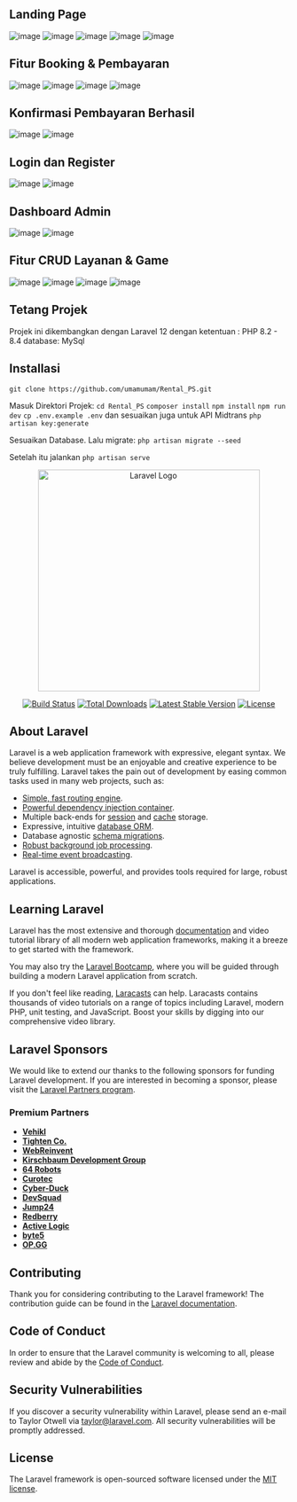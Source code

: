 ## Landing Page
![image](https://github.com/user-attachments/assets/a47c1dda-9524-4cae-86d5-6dd8d41e2851)
![image](https://github.com/user-attachments/assets/244895cb-008d-4a5e-a272-a45ec78a5527)
![image](https://github.com/user-attachments/assets/6273c269-08da-47cc-ae1c-984a94cd43cd)
![image](https://github.com/user-attachments/assets/b94a430e-b80a-4eca-98b6-8635fc5169b3)
![image](https://github.com/user-attachments/assets/ee280bee-f5c8-49f5-ba80-2a94ee1b2bae)

## Fitur Booking & Pembayaran
![image](https://github.com/user-attachments/assets/a73fdceb-ed12-4b57-baa9-24711e21c565)
![image](https://github.com/user-attachments/assets/bfa301ab-17f8-4c9c-ae7d-f314de8ac0d7)
![image](https://github.com/user-attachments/assets/107ec118-354e-4f66-b511-11756d50a191)
![image](https://github.com/user-attachments/assets/83a775c3-37a2-43ab-b7e6-bef046228dd0)

## Konfirmasi Pembayaran Berhasil
![image](https://github.com/user-attachments/assets/8a2fda64-881b-4141-b426-baa80e336a12)
![image](https://github.com/user-attachments/assets/ce4133df-928b-4788-82bb-6e728ee0f1bd)

## Login dan Register
![image](https://github.com/user-attachments/assets/c518d827-bd17-42e0-9417-c92463d2ee11)
![image](https://github.com/user-attachments/assets/ae06ba12-bb89-43a9-8b28-522fb0f4d636)

## Dashboard Admin
![image](https://github.com/user-attachments/assets/e0285602-2d69-43d2-89c8-6cc9a50f9615)
![image](https://github.com/user-attachments/assets/6e4af395-03bb-4117-882b-c09ea1db3e7d)

## Fitur CRUD Layanan & Game
![image](https://github.com/user-attachments/assets/c42a5d6b-1bfa-4591-814e-d9c6269b19fa)
![image](https://github.com/user-attachments/assets/66095fc0-34f6-4da8-874f-02f50ec88cc9)
![image](https://github.com/user-attachments/assets/436c6692-0992-497a-8332-c1f85ec0a47d)
![image](https://github.com/user-attachments/assets/17459f3b-e5c7-48ab-9bba-fe2bec395056)

## Tetang Projek
Projek ini dikembangkan dengan Laravel 12
dengan ketentuan : PHP 8.2 - 8.4
database: MySql

## Installasi
`git clone https://github.com/umamumam/Rental_PS.git`

Masuk Direktori Projek:
`cd Rental_PS`
`composer install`
`npm install`
`npm run dev`
`cp .env.example .env` dan sesuaikan juga untuk API Midtrans
`php artisan key:generate`

Sesuaikan Database. Lalu migrate:
`php artisan migrate --seed`

Setelah itu jalankan
`php artisan serve`


<p align="center"><a href="https://laravel.com" target="_blank"><img src="https://raw.githubusercontent.com/laravel/art/master/logo-lockup/5%20SVG/2%20CMYK/1%20Full%20Color/laravel-logolockup-cmyk-red.svg" width="400" alt="Laravel Logo"></a></p>

<p align="center">
<a href="https://github.com/laravel/framework/actions"><img src="https://github.com/laravel/framework/workflows/tests/badge.svg" alt="Build Status"></a>
<a href="https://packagist.org/packages/laravel/framework"><img src="https://img.shields.io/packagist/dt/laravel/framework" alt="Total Downloads"></a>
<a href="https://packagist.org/packages/laravel/framework"><img src="https://img.shields.io/packagist/v/laravel/framework" alt="Latest Stable Version"></a>
<a href="https://packagist.org/packages/laravel/framework"><img src="https://img.shields.io/packagist/l/laravel/framework" alt="License"></a>
</p>

## About Laravel

Laravel is a web application framework with expressive, elegant syntax. We believe development must be an enjoyable and creative experience to be truly fulfilling. Laravel takes the pain out of development by easing common tasks used in many web projects, such as:

- [Simple, fast routing engine](https://laravel.com/docs/routing).
- [Powerful dependency injection container](https://laravel.com/docs/container).
- Multiple back-ends for [session](https://laravel.com/docs/session) and [cache](https://laravel.com/docs/cache) storage.
- Expressive, intuitive [database ORM](https://laravel.com/docs/eloquent).
- Database agnostic [schema migrations](https://laravel.com/docs/migrations).
- [Robust background job processing](https://laravel.com/docs/queues).
- [Real-time event broadcasting](https://laravel.com/docs/broadcasting).

Laravel is accessible, powerful, and provides tools required for large, robust applications.

## Learning Laravel

Laravel has the most extensive and thorough [documentation](https://laravel.com/docs) and video tutorial library of all modern web application frameworks, making it a breeze to get started with the framework.

You may also try the [Laravel Bootcamp](https://bootcamp.laravel.com), where you will be guided through building a modern Laravel application from scratch.

If you don't feel like reading, [Laracasts](https://laracasts.com) can help. Laracasts contains thousands of video tutorials on a range of topics including Laravel, modern PHP, unit testing, and JavaScript. Boost your skills by digging into our comprehensive video library.

## Laravel Sponsors

We would like to extend our thanks to the following sponsors for funding Laravel development. If you are interested in becoming a sponsor, please visit the [Laravel Partners program](https://partners.laravel.com).

### Premium Partners

- **[Vehikl](https://vehikl.com/)**
- **[Tighten Co.](https://tighten.co)**
- **[WebReinvent](https://webreinvent.com/)**
- **[Kirschbaum Development Group](https://kirschbaumdevelopment.com)**
- **[64 Robots](https://64robots.com)**
- **[Curotec](https://www.curotec.com/services/technologies/laravel/)**
- **[Cyber-Duck](https://cyber-duck.co.uk)**
- **[DevSquad](https://devsquad.com/hire-laravel-developers)**
- **[Jump24](https://jump24.co.uk)**
- **[Redberry](https://redberry.international/laravel/)**
- **[Active Logic](https://activelogic.com)**
- **[byte5](https://byte5.de)**
- **[OP.GG](https://op.gg)**

## Contributing

Thank you for considering contributing to the Laravel framework! The contribution guide can be found in the [Laravel documentation](https://laravel.com/docs/contributions).

## Code of Conduct

In order to ensure that the Laravel community is welcoming to all, please review and abide by the [Code of Conduct](https://laravel.com/docs/contributions#code-of-conduct).

## Security Vulnerabilities

If you discover a security vulnerability within Laravel, please send an e-mail to Taylor Otwell via [taylor@laravel.com](mailto:taylor@laravel.com). All security vulnerabilities will be promptly addressed.

## License

The Laravel framework is open-sourced software licensed under the [MIT license](https://opensource.org/licenses/MIT).
